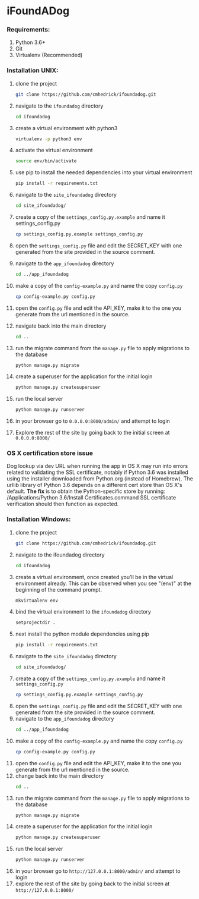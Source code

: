 # iFoundADog

### Requirements:
1. Python 3.6+
2. Git
3. Virtualenv (Recommended)

### Installation UNIX:
1. clone the project
	```bash
	git clone https://github.com/cmhedrick/ifoundadog.git
	```
2. navigate to the `ifoundadog` directory 
	```bash
	cd ifoundadog
	```
3. create a virtual environment with python3
	```bash
	virtualenv -p python3 env
	```
4. activate the virtual environment
	```bash
	source env/bin/activate
	```
5. use pip to install the needed dependencies into your virtual environment
	```bash
	pip install -r requirements.txt
	```
6. navigate to the `site_ifoundadog` directory
	```bash
	cd site_ifoundadog/
	```
7. create a copy of the `settings_config.py.example` and name it settings_config.py
	```bash
	cp settings_config.py.example settings_config.py
	```
8. open the `settings_config.py` file and edit the SECRET_KEY with one generated from the site provided in the source comment.
9. navigate to the `app_ifoundadog` directory
	```bash
	cd ../app_ifoundadog
	```
10. make a copy of the `config-example.py` and name the copy `config.py`
	```bash
	cp config-example.py config.py
	```
11. open the `config.py` file and edit the API_KEY, make it to the one you generate from the url mentioned in the source.
12. navigate back into the main directory
	```bash
	cd ..
	```
13. run the migrate command from the `manage.py` file to apply migrations to the database
	```bash
	python manage.py migrate
	```
14. create a superuser for the application for the initial login
	```bash
	python manage.py createsuperuser
	```
15. run the local server
	```bash
	python manage.py runserver
	```
16. in your browser go to `0.0.0.0:8000/admin/` and attempt to login

17. Explore the rest of the site by going back to the initial screen at `0.0.0.0:8000/`

### OS X certification store issue
Dog lookup via dev URL when running the app in OS X may run into errors related to validating the SSL certificate, notably if Python 3.6 was installed using the installer downloaded from Python.org (instead of Homebrew).
The urllib library of Python 3.6 depends on a different cert store than OS X's default. **The fix** is to obtain the Python-specific store by running:
/Applications/Python 3.6/Install Certificates.command
SSL certificate verification should then function as expected. 


### Installation Windows:
1. clone the project
    ```bash
    git clone https://github.com/cmhedrick/ifoundadog.git
    ```
2. navigate to the ifoundadog directory
    ```bash
    cd ifoundadog
    ```
3. create a virtual environment, once created you'll be in the virtual environment already. This can be observed when you see "(env)" at the beginning of the command prompt.
    ```bash
    mkvirtualenv env
    ```
4. bind the virtual environment to the `ifoundadog` directory    
    ```bash
    setprojectdir .
    ```
5. next install the python module dependencies using pip
    ```bash
    pip install -r requirements.txt
    ```
6. navigate to the `site_ifoundadog` directory
    ```bash
    cd site_ifoundadog/
    ```
7. create a copy of the `settings_config.py.example` and name it `settings_config.py`
    ```bash
    cp settings_config.py.example settings_config.py
    ```
8. open the `settings_config.py` file and edit the SECRET_KEY with one generated from the site provided in the source comment.
9. navigate to the `app_ifoundadog` directory
    ```bash
    cd ../app_ifoundadog
    ```
10. make a copy of the `config-example.py` and name the copy `config.py`
    ```bash
    cp config-example.py config.py
    ```
11. open the `config.py` file and edit the API_KEY, make it to the one you generate from the url mentioned in the source.
12. change back into the main directory
    ```bash
    cd ..
    ```
13. run the migrate command from the `manage.py` file to apply migrations to the database
    ```bash
    python manage.py migrate
    ```
14. create a superuser for the application for the initial login
    ```bash
    python manage.py createsuperuser
    ```
15. run the local server
    ```bash
    python manage.py runserver
    ```
16. in your browser go to `http://127.0.0.1:8000/admin/` and attempt to login
17. explore the rest of the site by going back to the initial screen at `http://127.0.0.1:8000/`